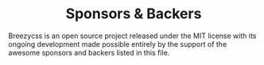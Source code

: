 <h1 align="center">Sponsors &amp; Backers</h1>

Breezycss is an open source project released under the MIT license with its ongoing development made possible entirely by the support of the awesome sponsors and backers listed in this file.

